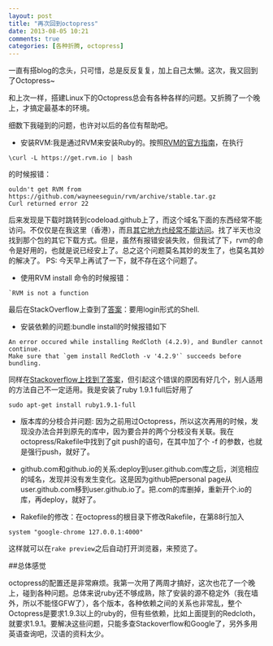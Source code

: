 ```yaml
---
layout: post
title: "再次回到octopress"
date: 2013-08-05 10:21
comments: true
categories: [各种折腾, octopress]
---
```


一直有搭blog的念头，只可惜，总是反反复复，加上自己太懒。这次，我又回到了Octopress~

和上次一样，搭建Linux下的Octopress总会有各种各样的问题。又折腾了一个晚上，才搞定最基本的环境。

细数下我碰到的问题，也许对以后的各位有帮助吧。

<!-- more -->

* 安装RVM:我是通过RVM来安装Ruby的。按照[RVM的官方指南](https://rvm.io/rvm/install)，在执行
```
\curl -L https://get.rvm.io | bash
```
的时候报错：
```
ouldn't get RVM from https://github.com/wayneeseguin/rvm/archive/stable.tar.gz
Curl returned error 22
```
后来发现是下载时跳转到codeload.github上了，而这个域名下面的东西经常不能访问。不仅仅是在我这里（香港），而且[其它地方也经常不能访问](http://www.v2ex.com/t/76033)。找了半天也没找到那个包的其它下载方式。但是，虽然有报错安装失败，但我试了下，rvm的命令是好用的，也就是说已经安上了。总之这个问题莫名其妙的发生了，也莫名其妙的解决了。
PS: 今天早上再试了一下，就不存在这个问题了。

* 使用RVM install 命令的时候报错：
```
`RVM is not a function
```
最后在StackOverflow上查到了[答案](http://stackoverflow.com/questions/9336596/rvm-installation-not-working-rvm-is-not-a-function)：要用login形式的Shell.

* 安装依赖的问题:bundle install的时候报错如下
```
An error occured while installing RedCloth (4.2.9), and Bundler cannot continue.
Make sure that `gem install RedCloth -v '4.2.9'` succeeds before bundling.
```
同样在[Stackoverflow上找到了答案](http://stackoverflow.com/questions/12119138/failed-to-build-gem-native-extension-when-install-redcloth-4-2-9-install-linux)，但引起这个错误的原因有好几个，别人适用的方法自己不一定适用。我是安装了ruby 1.9.1 full后好用了
```
sudo apt-get install ruby1.9.1-full
```

* 版本库的分枝合并问题: 因为之前用过Octopress，所以这次再用的时候，发现没办法合并到原先的库中，因为要合并的两个分枝没有关联。我在octopress/Rakefile中找到了git push的语句，在其中加了个 -f 的参数，也就是强行push，就好了。

* github.com和github.io的关系:deploy到user.github.com库之后，浏览相应的域名，发现并没有发生变化。这是因为github把personal page从user.github.com移到user.github.io了。把.com的库删掉，重新开个.io的库，再deploy，就好了。

* Rakefile的修改：在octopress的根目录下修改Rakefile，在第88行加入
```
system "google-chrome 127.0.0.1:4000"
```
这样就可以在`rake preview`之后自动打开浏览器，来预览了。

##总体感觉

octopress的配置还是非常麻烦。我第一次用了两周才搞好，这次也花了一个晚上，碰到各种问题。总体来说ruby还不够成熟，除了安装的源不稳定外（我在墙外，所以不能怪GFW了），各个版本，各种依赖之间的关系也非常乱，整个Octopress是要求1.9.3以上的ruby的，但有些依赖，比如上面提到的Redcloth，就要求1.9.1。要解决这些问题，只能多查Stackoverflow和Google了，另外多用英语查询吧，汉语的资料太少。

